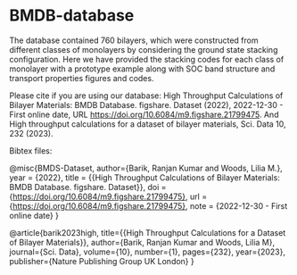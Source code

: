 # BMDB-database
The database contained 760 bilayers, which were constructed from different classes of monolayers by considering the ground state stacking configuration. Here we have provided the stacking codes for each class of monolayer with a prototype example along with SOC band structure and transport properties figures and codes.

Please cite if you are using our database: High Throughput Calculations of Bilayer Materials: BMDB Database. figshare. Dataset (2022), 2022-12-30 - First online date, URL https://doi.org/10.6084/m9.figshare.21799475. And High throughput calculations for a dataset of bilayer materials, Sci. Data 10, 232 (2023).

Bibtex files:

@misc{BMDS-Dataset,
   author={Barik, Ranjan Kumar and Woods, Lilia M.},
   year = {2022},
   title = {{High Throughput Calculations of Bilayer Materials: BMDB Database. figshare. Dataset}},
   doi = {https://doi.org/10.6084/m9.figshare.21799475},
   url = {https://doi.org/10.6084/m9.figshare.21799475},
   note = {2022-12-30 - First online date}
}

@article{barik2023high,
  title={{High Throughput Calculations for a Dataset of Bilayer Materials}},
  author={Barik, Ranjan Kumar and Woods, Lilia M},
  journal={Sci. Data},
  volume={10},
  number={1},
  pages={232},
  year={2023},
  publisher={Nature Publishing Group UK London}
}
